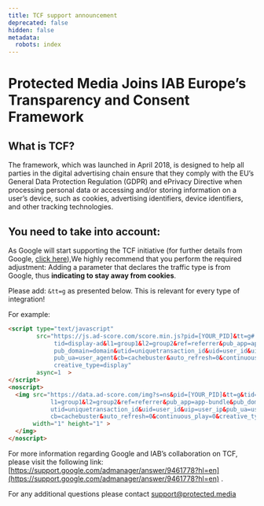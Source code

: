 ```yaml
---
title: TCF support announcement
deprecated: false
hidden: false
metadata:
  robots: index
---
```

# Protected Media Joins IAB Europe’s Transparency and Consent Framework

## What is TCF?

The framework, which was launched in April 2018, is designed to help all parties in the digital advertising chain ensure that they comply with the EU’s General Data Protection Regulation (GDPR) and ePrivacy Directive when processing personal data or accessing and/or storing information on a user’s device, such as cookies, advertising identifiers, device identifiers, and other tracking technologies.

## You need to take into account:

As Google will start supporting the TCF initiative (for further details from Google, [click here](https://support.google.com/admanager/answer/9461778)),We highly recommend that you perform the required adjustment: Adding a parameter that declares the traffic type is from Google, thus **indicating to stay away from cookies**.

Please add: `&tt=g` as presented below. This is relevant for every type of integration!

For example:

```html javascript
<script type="text/javascript"
        src="https://js.ad-score.com/score.min.js?pid=[YOUR_PID]&tt=g#
             tid=display-ad&l1=group1&l2=group2&ref=referrer&pub_app=app-bundle&
             pub_domain=domain&utid=uniquetransaction_id&uid=user_id&uip=user_ip&
             pub_ua=user_agent&cb=cachebuster&auto_refresh=0&continuous_play=0&
             creative_type=display" 
        async=1  >
</script> 
<noscript>
  <img src="https://data.ad-score.com/img?s=ns&pid=[YOUR_PID]&tt=g&tid=display-ad&
            l1=group1&l2=group2&ref=referrer&pub_app=app-bundle&pub_domain=domain&
            utid=uniquetransaction_id&uid=user_id&uip=user_ip&pub_ua=user_agent&
            cb=cachebuster&auto_refresh=0&continuous_play=0&creative_type=display" 
       width="1" height="1" >
  </img>
</noscript>
```

For more information regarding Google and IAB’s collaboration on TCF, please visit the following link: [https://support.google.com/admanager/answer/9461778?hl=en](https://support.google.com/admanager/answer/9461778?hl=en) .

For any additional questions please contact [support@protected.media](mailto:support@protected.media)